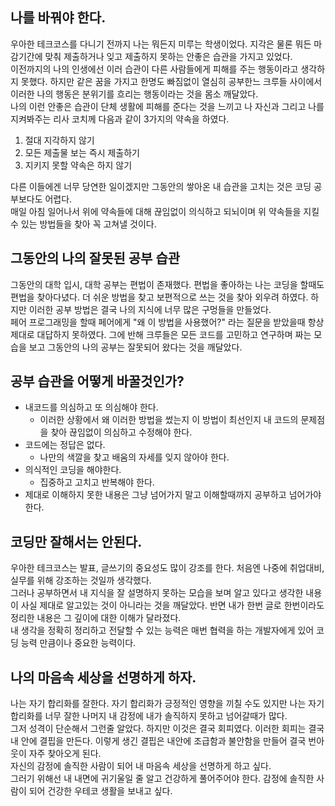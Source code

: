 ## 나를 바꿔야 한다.

우아한 테크코스를 다니기 전까지 나는 뭐든지 미루는 학생이었다. 지각은 물론 뭐든 마감기간에 맞춰 제출하거나
잊고 제출하지 못하는 안좋은 습관을 가지고 있었다.<br>
이전까지의 나의 인생에선 이러 습관이 다른 사람들에게 피해를 주는 행동이라고 생각하지 못했다.
하지만 같은 꿈을 가지고 한명도 빠짐없이 열심히 공부한느 크루들 사이에서 이러한 나의 행동은 분위기를 흐리는
행동이라는 것을 몸소 깨달았다.<br>
나의 이런 안좋은 습관이 단체 생활에 피해를 준다는 것을 느끼고 나 자신과 그리고 나를 지켜봐주는 리사 코치께 다음과 같이 3가지의 약속을 하였다.

1. 절대 지각하지 않기
2. 모든 제출물 보는 즉시 제출하기
3. 지키지 못할 약속은 하지 않기<br>

다른 이들에겐 너무 당연한 일이겠지만 그동안의 쌓아온 내 습관을 고치는 것은 코딩 공부보다도 어렵다. <br>
매일 아침 일어나서 위에 약속들에 대해 끊임없이 의식하고 되뇌이며 위 약속들을 지킬 수 있는 방법들을 찾아 꼭 고쳐낼 것이다.

## 그동안의 나의 잘못된 공부 습관

그동안의 대학 입시, 대학 공부는 편법이 존재했다.
편법을 좋아하는 나는 코딩을 할때도 편법을 찾아다녔다. 더 쉬운 방법을 찾고
보편적으로 쓰는 것을 찾아 외우려 하였다.
하지만 이러한 공부 방법은 결국 나의 지식에 너무 많은 구멍들을 만들었다.<br>
페어 프로그래밍을 할때 페어에게 "왜 이 방법을 사용했어?" 라는 질문을 받았을때 항상 제대로 대답하지 못하였다.
그에 반해 크루들은 모든 코드를 고민하고 연구하며 짜는 모습을 보고 그동안의 나의 공부는 잘못되어 왔다는 것을 깨달았다.

## 공부 습관을 어떻게 바꿀것인가?

- 내코드를 의심하고 또 의심해야 한다.
  - 이러한 상황에서 왜 이러한 방법을 썼는지 이 방법이 최선인지 내 코드의 문제점을 찾아 끊임없이 의심하고 수정해야 한다.
- 코드에는 정답은 없다. 
  - 나만의 색깔을 찾고 배움의 자세를 잊지 않아야 한다.
- 의식적인 코딩을 해야한다.
  - 집중하고 고치고 반복해야 한다.
- 제대로 이해하지 못한 내용은 그냥 넘어가지 말고 이해할때까지 공부하고 넘어가야 한다.

## 코딩만 잘해서는 안된다.

우아한 테크코스는 발표, 글쓰기의 중요성도 많이 강조를 한다.
처음엔 나중에 취업대비, 실무를 위해 강조하는 것일까 생각했다.<br>
그러나 공부하면서 내 지식을 잘 설명하지 못하는 모습을 보며 알고 있다고 생각한 내용이
사실 제대로 알고있는 것이 아니라는 것을 깨달았다. 반면 내가 한번 글로 한번이라도
정리한 내용은 그 깊이에 대한 이해가 달라졌다.<br>
내 생각을 정확히 정리하고 전달할 수 있는 능력은
매번 협력을 하는 개발자에게 있어 코딩 능력 만큼이나 중요한 능력이다.

## 나의 마음속 세상을 선명하게 하자.

나는 자기 합리화를 잘한다. 자기 합리화가 긍정적인 영향을 끼칠 수도 있지만
나는 자기합리화를 너무 잘한 나머지 내 감정에 내가 솔직하지 못하고 넘어갈때가 많다.<br>
그저 성격이 단순해서 그런줄 알았다. 하지만 이것은 결국 회피였다.
이러한 회피는 결국 내 안에 결핍을 만든다. 이렇게 생긴 결핍은 내안에 조급함과 불안함을 만들어
결국 번아웃이 자주 찾아오게 된다.<br>
자신의 감정에 솔직한 사람이 되어 내 마음속 세상을 선명하게 하고 싶다.<br>
그러기 위해선 내 내면에 귀기울일 줄 알고 건강하게 풀어주어야 한다. 
감정에 솔직한 사람이 되어 건강한 우테코 생활을 보내고 싶다.
